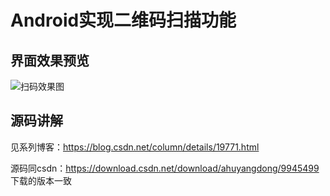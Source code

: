 # Android实现二维码扫描功能
## 界面效果预览
![扫码效果图](https://github.com/ahuyangdong/QrCodeDemo4/blob/master/demo.gif)
## 源码讲解
见系列博客：https://blog.csdn.net/column/details/19771.html

源码同csdn：https://download.csdn.net/download/ahuyangdong/9945499 下载的版本一致